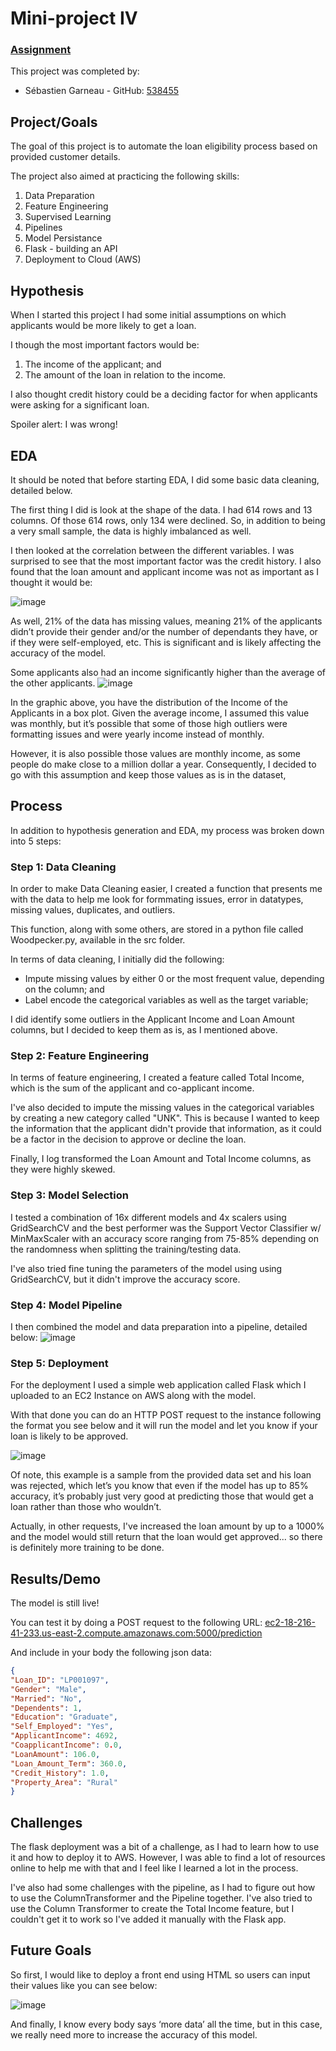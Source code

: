 # Mini-project IV

### [Assignment](assignment.md)

This project was completed by:
- Sébastien Garneau - GitHub: [538455](https://github.com/538455)


## Project/Goals
The goal of this project is to automate the loan eligibility process based on provided customer details.

The project also aimed at practicing the following skills:
1. Data Preparation
2. Feature Engineering
3. Supervised Learning
4. Pipelines
5. Model Persistance
6. Flask - building an API
7. Deployment to Cloud (AWS)

## Hypothesis
When I started this project I had some initial assumptions on which applicants would be more likely to get a loan. 

I though the most important factors would be:
1. The income of the applicant; and
2. The amount of the loan in relation to the income. 

I also thought credit history could be a deciding factor for when applicants were asking for a significant loan.

Spoiler alert: I was wrong!

## EDA 

It should be noted that before starting EDA, I did some basic data cleaning, detailed below.

The first thing I did is look at the shape of the data. I had 614 rows and 13 columns. Of those 614 rows, only 134 were declined. So, in addition to being a very small sample, the data is highly imbalanced as well.

I then looked at the correlation between the different variables. I was surprised to see that the most important factor was the credit history. I also found that the loan amount and applicant income was not as important as I thought it would be:

![image](/images/Correlations.png)

As well, 21% of the data has missing values, meaning 21% of the applicants didn’t provide their gender and/or the number of dependants they have, or if they were self-employed, etc. This is significant and is likely affecting the accuracy of the model. 

Some applicants also had an income significantly higher than the average of the other applicants. 
![image](/images/ApplicantIncome.png)

In the graphic above, you have the distribution of the Income of the Applicants in a box plot. Given the average income, I assumed this value was monthly, but it’s possible that some of those high outliers were formatting issues and were yearly income instead of monthly. 

However, it is also possible those values are monthly income, as some people do make close to a million dollar a year. Consequently, I decided to go with this assumption and keep those values as is in the dataset,

## Process
In addition to hypothesis generation and EDA, my process was broken down into 5 steps:

### Step 1: Data Cleaning

In order to make Data Cleaning easier, I created a function that presents me with the data to help me look for formmating issues, error in datatypes, missing values, duplicates, and outliers. 

This function, along with some others, are stored in a python file called Woodpecker.py, available in the src folder.

In terms of data cleaning, I initially did the following:
- Impute missing values by either 0 or the most frequent value, depending on the column; and
- Label encode the categorical variables as well as the target variable;

I did identify some outliers in the Applicant Income and Loan Amount columns, but I decided to keep them as is, as I mentioned above.

### Step 2: Feature Engineering
In terms of feature engineering, I created a feature called Total Income, which is the sum of the applicant and co-applicant income.

I've also decided to impute the missing values in the categorical variables by creating a new category called "UNK". This is because I wanted to keep the information that the applicant didn't provide that information, as it could be a factor in the decision to approve or decline the loan.

Finally, I log transformed the Loan Amount and Total Income columns, as they were highly skewed.

### Step 3: Model Selection
I tested a combination of 16x different models and 4x scalers using GridSearchCV and the best performer was the Support Vector Classifier w/ MinMaxScaler with an accuracy score ranging from 75-85% depending on the randomness when splitting the training/testing data.

I've also tried fine tuning the parameters of the model using using GridSearchCV, but it didn't improve the accuracy score.

### Step 4: Model Pipeline
I then combined the model and data preparation into a pipeline, detailed below:
![image](/images/Pipeline.png)

### Step 5: Deployment
For the deployment I used a simple web application called Flask which I uploaded to an EC2 Instance on AWS along with the model. 

With that done you can do an HTTP POST request to the instance following the format you see below and it will run the model and let you know if your loan is likely to be approved.

![image](/images/Postman_AWSTest.png)

Of note, this example is a sample from the provided data set and his loan was rejected, which let’s you know that even if the model has up to 85% accuracy, it’s probably just very good at predicting those that would get a loan rather than those who wouldn’t. 

Actually, in other requests,  I've increased the loan amount by up to a 1000% and the model would still return that the loan would get approved... so there is definitely more training to be done.

## Results/Demo
The model is still live!

You can test it by doing a POST request to the following URL: [ec2-18-216-41-233.us-east-2.compute.amazonaws.com:5000/prediction](ec2-18-216-41-233.us-east-2.compute.amazonaws.com:5000/prediction)

And include in your body the following json data:
```json
{
"Loan_ID": "LP001097",
"Gender": "Male",
"Married": "No",
"Dependents": 1,
"Education": "Graduate",
"Self_Employed": "Yes",
"ApplicantIncome": 4692,
"CoapplicantIncome": 0.0,
"LoanAmount": 106.0,
"Loan_Amount_Term": 360.0,
"Credit_History": 1.0,
"Property_Area": "Rural"
}
```

## Challenges 
The flask deployment was a bit of a challenge, as I had to learn how to use it and how to deploy it to AWS. However, I was able to find a lot of resources online to help me with that and I feel like I learned a lot in the process.

I've also had some challenges with the pipeline, as I had to figure out how to use the ColumnTransformer and the Pipeline together. I've also tried to use the Column Transformer to create the Total Income feature, but I couldn't get it to work so I've added it manually with the Flask app.


## Future Goals
So first, I would like to deploy a front end using HTML so users can input their values like you can see below:

![image](/images/HTML_FrontEnd.png)

And finally, I know every body says ‘more data’ all the time, but in this case, we really need more to increase the accuracy of this model. 


